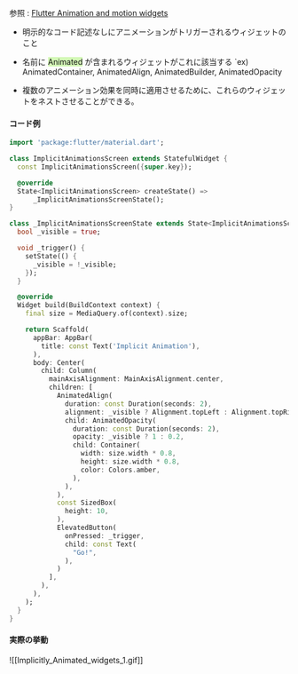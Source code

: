 参照 : [Flutter Animation and motion widgets](https://docs.flutter.dev/ui/widgets/animation)


- 明示的なコード記述なしにアニメーションがトリガーされるウィジェットのこと

- 名前に <span style="background:#d3f8b6">Animated</span> が含まれるウィジェットがこれに該当する
	`ex)  AnimatedContainer, AnimatedAlign, AnimatedBuilder, AnimatedOpacity

- 複数のアニメーション効果を同時に適用させるために、これらのウィジェットをネストさせることができる。

#### コード例
```dart
import 'package:flutter/material.dart';

class ImplicitAnimationsScreen extends StatefulWidget {
  const ImplicitAnimationsScreen({super.key});

  @override
  State<ImplicitAnimationsScreen> createState() =>
	  _ImplicitAnimationsScreenState();
}

class _ImplicitAnimationsScreenState extends State<ImplicitAnimationsScreen> {
  bool _visible = true;

  void _trigger() {
	setState(() {
	  _visible = !_visible;
	});
  }

  @override
  Widget build(BuildContext context) {
	final size = MediaQuery.of(context).size;

	return Scaffold(
	  appBar: AppBar(
		title: const Text('Implicit Animation'),
	  ),
	  body: Center(
		child: Column(
		  mainAxisAlignment: MainAxisAlignment.center,
		  children: [
			AnimatedAlign(
			  duration: const Duration(seconds: 2),
			  alignment: _visible ? Alignment.topLeft : Alignment.topRight,
			  child: AnimatedOpacity(
				duration: const Duration(seconds: 2),
				opacity: _visible ? 1 : 0.2,
				child: Container(
				  width: size.width * 0.8,
				  height: size.width * 0.8,
				  color: Colors.amber,
				),
			  ),
			),
			const SizedBox(
			  height: 10,
			),
			ElevatedButton(
			  onPressed: _trigger,
			  child: const Text(
				"Go!",
			  ),
			)
		  ],
		),
	  ),
	);
  }
}

```

#### 実際の挙動

![[Implicitly_Animated_widgets_1.gif]]



